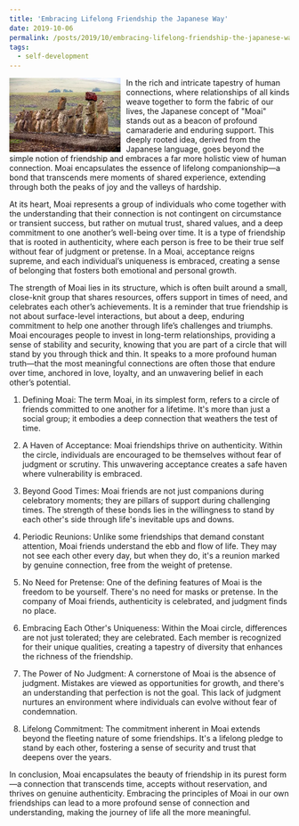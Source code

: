 ```yaml
---
title: 'Embracing Lifelong Friendship the Japanese Way'
date: 2019-10-06
permalink: /posts/2019/10/embracing-lifelong-friendship-the-japanese-way/
tags:
  - self-development
---
```


<img width="200" alt="zodiac signs" src="/images/posts/embracing-lifelong-friendship-the-japanese-way.webp" style="float: left; margin-right: 10px;" /> In the rich and intricate tapestry of human connections, where relationships of all kinds weave together to form the fabric of our lives, the Japanese concept of "Moai" stands out as a beacon of profound camaraderie and enduring support. This deeply rooted idea, derived from the Japanese language, goes beyond the simple notion of friendship and embraces a far more holistic view of human connection. Moai encapsulates the essence of lifelong companionship—a bond that transcends mere moments of shared experience, extending through both the peaks of joy and the valleys of hardship.

At its heart, Moai represents a group of individuals who come together with the understanding that their connection is not contingent on circumstance or transient success, but rather on mutual trust, shared values, and a deep commitment to one another’s well-being over time. It is a type of friendship that is rooted in authenticity, where each person is free to be their true self without fear of judgment or pretense. In a Moai, acceptance reigns supreme, and each individual’s uniqueness is embraced, creating a sense of belonging that fosters both emotional and personal growth.

The strength of Moai lies in its structure, which is often built around a small, close-knit group that shares resources, offers support in times of need, and celebrates each other’s achievements. It is a reminder that true friendship is not about surface-level interactions, but about a deep, enduring commitment to help one another through life’s challenges and triumphs. Moai encourages people to invest in long-term relationships, providing a sense of stability and security, knowing that you are part of a circle that will stand by you through thick and thin. It speaks to a more profound human truth—that the most meaningful connections are often those that endure over time, anchored in love, loyalty, and an unwavering belief in each other’s potential.

1. Defining Moai:
The term Moai, in its simplest form, refers to a circle of friends committed to one another for a lifetime. It's more than just a social group; it embodies a deep connection that weathers the test of time.

2. A Haven of Acceptance:
Moai friendships thrive on authenticity. Within the circle, individuals are encouraged to be themselves without fear of judgment or scrutiny. This unwavering acceptance creates a safe haven where vulnerability is embraced.

3. Beyond Good Times:
Moai friends are not just companions during celebratory moments; they are pillars of support during challenging times. The strength of these bonds lies in the willingness to stand by each other's side through life's inevitable ups and downs.

4. Periodic Reunions:
Unlike some friendships that demand constant attention, Moai friends understand the ebb and flow of life. They may not see each other every day, but when they do, it's a reunion marked by genuine connection, free from the weight of pretense.

5. No Need for Pretense:
One of the defining features of Moai is the freedom to be yourself. There's no need for masks or pretense. In the company of Moai friends, authenticity is celebrated, and judgment finds no place.

6. Embracing Each Other's Uniqueness:
Within the Moai circle, differences are not just tolerated; they are celebrated. Each member is recognized for their unique qualities, creating a tapestry of diversity that enhances the richness of the friendship.

7. The Power of No Judgment:
A cornerstone of Moai is the absence of judgment. Mistakes are viewed as opportunities for growth, and there's an understanding that perfection is not the goal. This lack of judgment nurtures an environment where individuals can evolve without fear of condemnation.

8. Lifelong Commitment:
The commitment inherent in Moai extends beyond the fleeting nature of some friendships. It's a lifelong pledge to stand by each other, fostering a sense of security and trust that deepens over the years.

In conclusion, Moai encapsulates the beauty of friendship in its purest form—a connection that transcends time, accepts without reservation, and thrives on genuine authenticity. Embracing the principles of Moai in our own friendships can lead to a more profound sense of connection and understanding, making the journey of life all the more meaningful.
